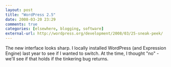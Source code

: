 ```yaml
---
layout: post  
title: "WordPress 2.5"  
date: 2008-03-20 23:29  
comments: true  
categories: [elsewhere, blogging, software]
external-url: http://wordpress.org/development/2008/03/25-sneak-peek/  
---
```


The new interface looks sharp. I locally installed WordPress (and Expression Engine) last year to see if I wanted to switch.  At the time, I thought "no" - we'll see if that holds if the tinkering bug returns.
